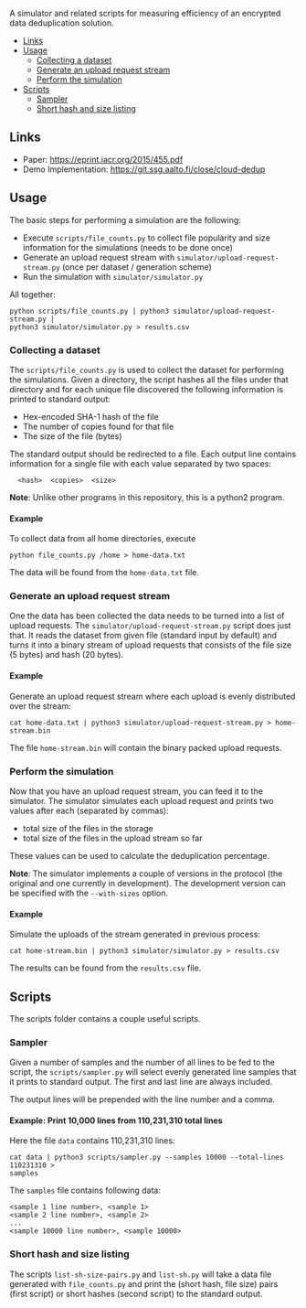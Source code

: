 A simulator and related scripts for measuring efficiency of an encrypted data
deduplication solution.

* [Links](#)
* [Usage](#)
  * [Collecting a dataset](#)
  * [Generate an upload request stream](#)
  * [Perform the simulation](#)
* [Scripts](#)
  * [Sampler](#)
  * [Short hash and size listing](#)

## Links
* Paper: https://eprint.iacr.org/2015/455.pdf
* Demo Implementation: https://git.ssg.aalto.fi/close/cloud-dedup



## Usage

The basic steps for performing a simulation are the following:
* Execute `scripts/file_counts.py` to collect file popularity and size
information for the simulations (needs to be done once)
* Generate an upload request stream with `simulator/upload-request-stream.py`
(once per dataset / generation scheme)
* Run the simulation with `simulator/simulator.py`

All together:
```shell
python scripts/file_counts.py | python3 simulator/upload-request-stream.py |
python3 simulator/simulator.py > results.csv
```

### Collecting a dataset
The `scripts/file_counts.py` is used to collect the dataset for performing the
simulations. Given a directory, the script hashes all the files under that
directory and for each unique file discovered the following information is
printed to standard output:
* Hex-encoded SHA-1 hash of the file
* The number of copies found for that file
* The size of the file (bytes)

The standard output should be redirected to a file. Each output line contains
information for a single file with each value separated by two spaces:
```
  <hash>  <copies>  <size>
```

__Note__: Unlike other programs in this repository, this is a python2 program.

#### Example
To collect data from all home directories, execute
```shell
python file_counts.py /home > home-data.txt
```

The data will be found from the `home-data.txt` file.

### Generate an upload request stream
One the data has been collected the data needs to be turned into a list of
upload requests. The `simulator/upload-request-stream.py` script does just that.
It reads the dataset from given file (standard input by default) and turns it
into a binary stream of upload requests that consists of the file size (5
bytes) and hash (20 bytes).

#### Example
Generate an upload request stream where each upload is evenly distributed over
the stream:
```
cat home-data.txt | python3 simulator/upload-request-stream.py > home-stream.bin
```

The file `home-stream.bin` will contain the binary packed upload requests.

### Perform the simulation
Now that you have an upload request stream, you can feed it to the simulator.
The simulator simulates each upload request and prints two values after each
(separated by commas):
* total size of the files in the storage
* total size of the files in the upload stream so far

These values can be used to calculate the deduplication percentage.

__Note__: The simulator implements a couple of versions in the protocol (the
original and one currently in development). The development version can be
specified with the `--with-sizes` option.

#### Example
Simulate the uploads of the stream generated in previous process:
```
cat home-stream.bin | python3 simulator/simulator.py > results.csv
```

The results can be found from the `results.csv` file.

## Scripts
The scripts folder contains a couple useful scripts.

### Sampler
Given a number of samples and the number of all lines to be fed to the script,
the `scripts/sampler.py` will select evenly generated line samples that it
prints to standard output. The first and last line are always included.

The output lines will be prepended with the line number and a comma.

#### Example: Print 10,000 lines from 110,231,310 total lines
Here the file `data` contains 110,231,310 lines:
```shell
cat data | python3 scripts/sampler.py --samples 10000 --total-lines 110231310 >
samples
```

The `samples` file contains following data:
```
<sample 1 line number>, <sample 1>
<sample 2 line number>, <sample 2>
...
<sample 10000 line number>, <sample 10000>
```

### Short hash and size listing
The scripts `list-sh-size-pairs.py` and `list-sh.py` will take a data file
generated with `file_counts.py` and print the (short hash, file size) pairs
(first script) or short hashes (second script) to the standard output.
